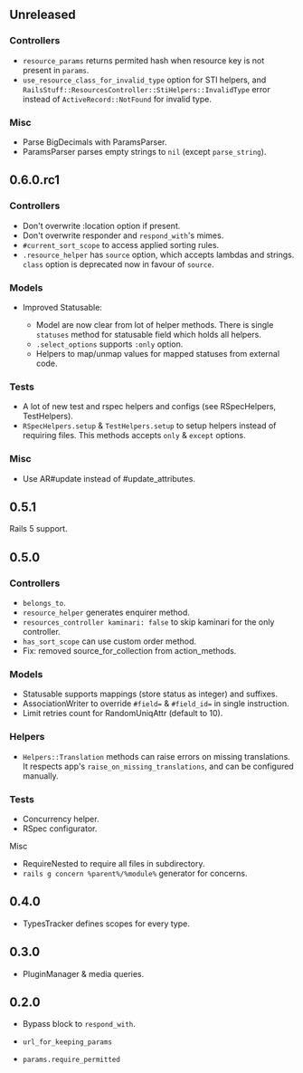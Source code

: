 ## Unreleased

### Controllers

- `resource_params` returns permited hash when resource key is not present in `params`.
- `use_resource_class_for_invalid_type` option for STI helpers,
  and `RailsStuff::ResourcesController::StiHelpers::InvalidType` error instead of
  `ActiveRecord::NotFound` for invalid type.

### Misc

- Parse BigDecimals with ParamsParser.
- ParamsParser parses empty strings to `nil` (except `parse_string`).

## 0.6.0.rc1

### Controllers

- Don't overwrite :location option if present.
- Don't overwrite responder and `respond_with`'s mimes.
- `#current_sort_scope` to access applied sorting rules.
- `.resource_helper` has `source` option, which accepts lambdas and strings.
  `class` option is deprecated now in favour of `source`.

### Models

- Improved Statusable:

  - Model are now clear from lot of helper methods.
    There is single `statuses` method for statusable field which holds all helpers.
  - `.select_options` supports `:only` option.
  - Helpers to map/unmap values for mapped statuses from external code.

### Tests

- A lot of new test and rspec helpers and configs (see RSpecHelpers, TestHelpers).
- `RSpecHelpers.setup` & `TestHelpers.setup` to setup helpers instead of requiring
  files. This methods accepts `only` & `except` options.

### Misc

- Use AR#update instead of #update_attributes.

## 0.5.1

Rails 5 support.

## 0.5.0

### Controllers

- `belongs_to`.
- `resource_helper` generates enquirer method.
- `resources_controller kaminari: false` to skip kaminari for the only controller.
- `has_sort_scope` can use custom order method.
- Fix: removed source_for_collection from action_methods.

### Models

- Statusable supports mappings (store status as integer) and suffixes.
- AssociationWriter to override `#field=` & `#field_id=` in single instruction.
- Limit retries count for RandomUniqAttr (default to 10).

### Helpers

- `Helpers::Translation` methods can raise errors on missing translations.
  It respects app's `raise_on_missing_translations`, and can be configured manually.

### Tests

- Concurrency helper.
- RSpec configurator.

Misc

- RequireNested to require all files in subdirectory.
- `rails g concern %parent%/%module%` generator for concerns.

## 0.4.0

- TypesTracker defines scopes for every type.

## 0.3.0

- PluginManager & media queries.

## 0.2.0

- Bypass block to `respond_with`.

- `url_for_keeping_params`

- `params.require_permitted`

